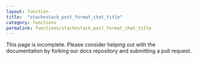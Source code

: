```yaml
---
layout: function
title:  "stachestack_post_format_chat_title"
category: functions
permalink: functions/stachestack_post_format_chat_title
---
```


This page is incomplete. Please consider helping out with the documentation by forking our docs repository and submitting a pull request.